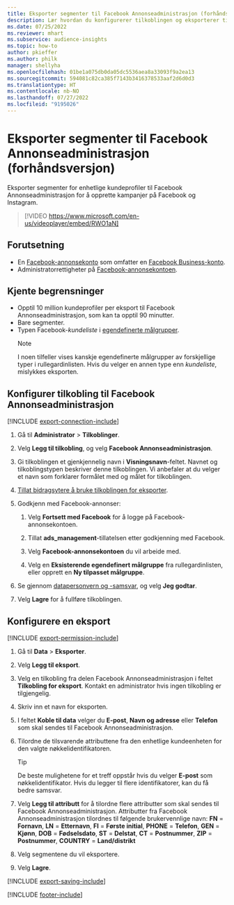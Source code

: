 ```yaml
---
title: Eksporter segmenter til Facebook Annonseadministrasjon (forhåndsversjon) (inneholder video)
description: Lær hvordan du konfigurerer tilkoblingen og eksporterer til Facebook Annonseadministrasjon.
ms.date: 07/25/2022
ms.reviewer: mhart
ms.subservice: audience-insights
ms.topic: how-to
author: pkieffer
ms.author: philk
manager: shellyha
ms.openlocfilehash: 01be1a075db0da05dc5536aea8a33093f9a2ea13
ms.sourcegitcommit: 594081c82ca385f7143b3416378533aaf2d6d0d3
ms.translationtype: HT
ms.contentlocale: nb-NO
ms.lasthandoff: 07/27/2022
ms.locfileid: "9195026"
---
```

# <a name="export-segments-to-facebook-ads-manager-preview"></a>Eksporter segmenter til Facebook Annonseadministrasjon (forhåndsversjon)

Eksporter segmenter for enhetlige kundeprofiler til Facebook Annonseadministrasjon for å opprette kampanjer på Facebook og Instagram.

> [!VIDEO https://www.microsoft.com/en-us/videoplayer/embed/RWO1aN]

## <a name="prerequisites"></a>Forutsetning

- En [Facebook-annonsekonto](https://www.facebook.com/business/learn/lessons/step-by-step-ads-manager-account) som omfatter en [Facebook Business-konto](https://business.facebook.com/).
- Administratorrettigheter på [Facebook-annonsekontoen](https://www.facebook.com/business/learn/lessons/step-by-step-ads-manager-account).

## <a name="known-limitations"></a>Kjente begrensninger

- Opptil 10 million kundeprofiler per eksport til Facebook Annonseadministrasjon, som kan ta opptil 90 minutter.
- Bare segmenter.
- Typen Facebook-*kundeliste* i [egendefinerte målgrupper](https://www.facebook.com/business/help/744354708981227?id=2469097953376494).
  > [!NOTE]
  > I noen tilfeller vises kanskje egendefinerte målgrupper av forskjellige typer i rullegardinlisten. Hvis du velger en annen type enn *kundeliste*, mislykkes eksporten.

## <a name="set-up-connection-to-facebook-ads-manager"></a>Konfigurer tilkobling til Facebook Annonseadministrasjon

[!INCLUDE [export-connection-include](includes/export-connection-admn.md)]

1. Gå til **Administrator** > **Tilkoblinger**.

1. Velg **Legg til tilkobling**, og velg **Facebook Annonseadministrasjon**.

1. Gi tilkoblingen et gjenkjennelig navn i **Visningsnavn**-feltet. Navnet og tilkoblingstypen beskriver denne tilkoblingen. Vi anbefaler at du velger et navn som forklarer formålet med og målet for tilkoblingen.

1. [Tillat bidragsytere å bruke tilkoblingen for eksporter](connections.md#allow-contributors-to-use-a-connection-for-exports).

1. Godkjenn med Facebook-annonser:

   1. Velg **Fortsett med Facebook** for å logge på Facebook-annonsekontoen.

   1. Tillat **ads_management**-tillatelsen etter godkjenning med Facebook.

   1. Velg **Facebook-annonsekontoen** du vil arbeide med.

   1. Velg en **Eksisterende egendefinert målgruppe** fra rullegardinlisten, eller opprett en **Ny tilpasset målgruppe**.

1. Se gjennom [datapersonvern og -samsvar](connections.md#data-privacy-and-compliance), og velg **Jeg godtar**.

1. Velg **Lagre** for å fullføre tilkoblingen.

## <a name="configure-an-export"></a>Konfigurere en eksport

[!INCLUDE [export-permission-include](includes/export-permission.md)]

1. Gå til **Data** > **Eksporter**.

1. Velg **Legg til eksport**.

1. Velg en tilkobling fra delen Facebook Annonseadministrasjon i feltet **Tilkobling for eksport**. Kontakt en administrator hvis ingen tilkobling er tilgjengelig.

1. Skriv inn et navn for eksporten.

1. I feltet **Koble til data** velger du **E-post**, **Navn og adresse** eller **Telefon** som skal sendes til Facebook Annonseadministrasjon.

1. Tilordne de tilsvarende attributtene fra den enhetlige kundeenheten for den valgte nøkkelidentifikatoren.
   > [!TIP]
   > De beste mulighetene for et treff oppstår hvis du velger **E-post** som nøkkelidentifikator. Hvis du legger til flere identifikatorer, kan du få bedre samsvar.

1. Velg **Legg til attributt** for å tilordne flere attributter som skal sendes til Facebook Annonseadministrasjon. Attributter fra Facebook Annonseadministrasjon tilordnes til følgende brukervennlige navn: **FN** = **Fornavn**, **LN** = **Etternavn**, **FI** = **Første initial**, **PHONE** = **Telefon**, **GEN** = **Kjønn**, **DOB** = **Fødselsdato**, **ST** = **Delstat**, **CT** = **Postnummer**, **ZIP** = **Postnummer**, **COUNTRY** = **Land/distrikt**

1. Velg segmentene du vil eksportere.

1. Velg **Lagre**.

[!INCLUDE [export-saving-include](includes/export-saving.md)]

[!INCLUDE [footer-include](includes/footer-banner.md)]
